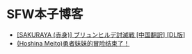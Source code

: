 
# SFW本子博客
- [[SAKURAYA (赤身)] ブリュンヒルデ討滅戦  [中国翻訳] [DL版]](./dir/1.md)
- [(Hoshina Meito)勇者妹妹的冒险结束了！](./dir/2.md)

